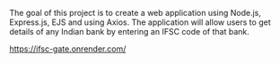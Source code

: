 The goal of this project is to create a web application using Node.js, Express.js, EJS and using Axios. The application will allow users to get details of any Indian bank by entering an IFSC code of that bank.

https://ifsc-gate.onrender.com/
